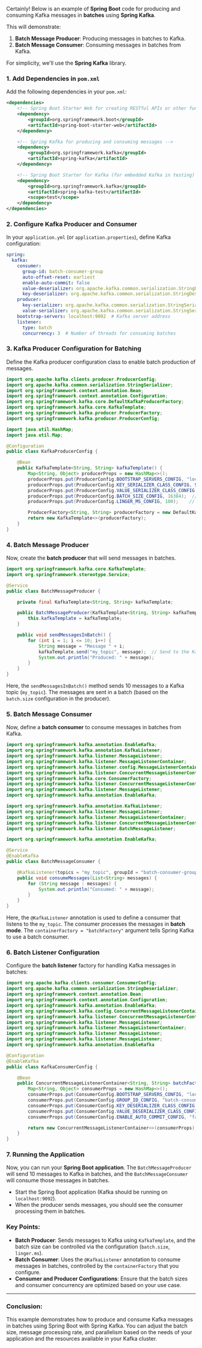Certainly! Below is an example of **Spring Boot** code for producing and consuming Kafka messages in **batches** using **Spring Kafka**.

This will demonstrate:

1. **Batch Message Producer**: Producing messages in batches to Kafka.
2. **Batch Message Consumer**: Consuming messages in batches from Kafka.

For simplicity, we'll use the **Spring Kafka** library.

### 1. **Add Dependencies in `pom.xml`**

Add the following dependencies in your `pom.xml`:

```xml
<dependencies>
    <!-- Spring Boot Starter Web for creating RESTful APIs or other functionality -->
    <dependency>
        <groupId>org.springframework.boot</groupId>
        <artifactId>spring-boot-starter-web</artifactId>
    </dependency>

    <!-- Spring Kafka for producing and consuming messages -->
    <dependency>
        <groupId>org.springframework.kafka</groupId>
        <artifactId>spring-kafka</artifactId>
    </dependency>

    <!-- Spring Boot Starter for Kafka (for embedded Kafka in testing) -->
    <dependency>
        <groupId>org.springframework.kafka</groupId>
        <artifactId>spring-kafka-test</artifactId>
        <scope>test</scope>
    </dependency>
</dependencies>
```

### 2. **Configure Kafka Producer and Consumer**

In your `application.yml` (or `application.properties`), define Kafka configuration:

```yaml
spring:
  kafka:
    consumer:
      group-id: batch-consumer-group
      auto-offset-reset: earliest
      enable-auto-commit: false
      value-deserializer: org.apache.kafka.common.serialization.StringDeserializer
      key-deserializer: org.apache.kafka.common.serialization.StringDeserializer
    producer:
      key-serializer: org.apache.kafka.common.serialization.StringSerializer
      value-serializer: org.apache.kafka.common.serialization.StringSerializer
    bootstrap-servers: localhost:9092  # Kafka server address
    listener:
      type: batch
      concurrency: 3  # Number of threads for consuming batches
```

### 3. **Kafka Producer Configuration for Batching**

Define the Kafka producer configuration class to enable batch production of messages.

```java
import org.apache.kafka.clients.producer.ProducerConfig;
import org.apache.kafka.common.serialization.StringSerializer;
import org.springframework.context.annotation.Bean;
import org.springframework.context.annotation.Configuration;
import org.springframework.kafka.core.DefaultKafkaProducerFactory;
import org.springframework.kafka.core.KafkaTemplate;
import org.springframework.kafka.producer.ProducerFactory;
import org.springframework.kafka.producer.ProducerConfig;

import java.util.HashMap;
import java.util.Map;

@Configuration
public class KafkaProducerConfig {

    @Bean
    public KafkaTemplate<String, String> kafkaTemplate() {
        Map<String, Object> producerProps = new HashMap<>();
        producerProps.put(ProducerConfig.BOOTSTRAP_SERVERS_CONFIG, "localhost:9092");
        producerProps.put(ProducerConfig.KEY_SERIALIZER_CLASS_CONFIG, StringSerializer.class);
        producerProps.put(ProducerConfig.VALUE_SERIALIZER_CLASS_CONFIG, StringSerializer.class);
        producerProps.put(ProducerConfig.BATCH_SIZE_CONFIG, 16384);  // Size of the batch (16 KB)
        producerProps.put(ProducerConfig.LINGER_MS_CONFIG, 100);    // Delay before sending the batch (ms)

        ProducerFactory<String, String> producerFactory = new DefaultKafkaProducerFactory<>(producerProps);
        return new KafkaTemplate<>(producerFactory);
    }
}
```

### 4. **Batch Message Producer**

Now, create the **batch producer** that will send messages in batches.

```java
import org.springframework.kafka.core.KafkaTemplate;
import org.springframework.stereotype.Service;

@Service
public class BatchMessageProducer {

    private final KafkaTemplate<String, String> kafkaTemplate;

    public BatchMessageProducer(KafkaTemplate<String, String> kafkaTemplate) {
        this.kafkaTemplate = kafkaTemplate;
    }

    public void sendMessagesInBatch() {
        for (int i = 1; i <= 10; i++) {
            String message = "Message " + i;
            kafkaTemplate.send("my_topic", message);  // Send to the Kafka topic
            System.out.println("Produced: " + message);
        }
    }
}
```

Here, the `sendMessagesInBatch()` method sends 10 messages to a Kafka topic (`my_topic`). The messages are sent in a batch (based on the `batch.size` configuration in the producer).

### 5. **Batch Message Consumer**

Now, define a **batch consumer** to consume messages in batches from Kafka.

```java
import org.springframework.kafka.annotation.EnableKafka;
import org.springframework.kafka.annotation.KafkaListener;
import org.springframework.kafka.listener.MessageListener;
import org.springframework.kafka.listener.MessageListenerContainer;
import org.springframework.kafka.listener.config.MessageListenerContainer;
import org.springframework.kafka.listener.ConcurrentMessageListenerContainer;
import org.springframework.kafka.core.ConsumerFactory;
import org.springframework.kafka.listener.ConcurrentMessageListenerContainer;
import org.springframework.kafka.listener.MessageListener;
import org.springframework.kafka.annotation.EnableKafka;

import org.springframework.kafka.annotation.KafkaListener;
import org.springframework.kafka.listener.MessageListener;
import org.springframework.kafka.listener.MessageListenerContainer;
import org.springframework.kafka.listener.ConcurrentMessageListenerContainer;
import org.springframework.kafka.listener.BatchMessageListener;

import org.springframework.kafka.annotation.EnableKafka;

@Service
@EnableKafka
public class BatchMessageConsumer {

    @KafkaListener(topics = "my_topic", groupId = "batch-consumer-group", containerFactory = "batchFactory")
    public void consumeMessages(List<String> messages) {
        for (String message : messages) {
            System.out.println("Consumed: " + message);
        }
    }
}
```

Here, the `@KafkaListener` annotation is used to define a consumer that listens to the `my_topic`. The consumer processes the messages in **batch mode**. The `containerFactory = "batchFactory"` argument tells Spring Kafka to use a batch consumer.

### 6. **Batch Listener Configuration**

Configure the **batch listener** factory for handling Kafka messages in batches:

```java
import org.apache.kafka.clients.consumer.ConsumerConfig;
import org.apache.kafka.common.serialization.StringDeserializer;
import org.springframework.context.annotation.Bean;
import org.springframework.context.annotation.Configuration;
import org.springframework.kafka.annotation.EnableKafka;
import org.springframework.kafka.config.ConcurrentMessageListenerContainer;
import org.springframework.kafka.listener.ConcurrentMessageListenerContainer;
import org.springframework.kafka.listener.MessageListener;
import org.springframework.kafka.listener.MessageListenerContainer;
import org.springframework.kafka.listener.MessageListener;
import org.springframework.kafka.listener.MessageListener;
import org.springframework.kafka.annotation.EnableKafka

@Configuration
@EnableKafka
public class KafkaConsumerConfig {

    @Bean
    public ConcurrentMessageListenerContainer<String, String> batchFactory() {
        Map<String, Object> consumerProps = new HashMap<>();
        consumerProps.put(ConsumerConfig.BOOTSTRAP_SERVERS_CONFIG, "localhost:9092");
        consumerProps.put(ConsumerConfig.GROUP_ID_CONFIG, "batch-consumer-group");
        consumerProps.put(ConsumerConfig.KEY_DESERIALIZER_CLASS_CONFIG, StringDeserializer.class);
        consumerProps.put(ConsumerConfig.VALUE_DESERIALIZER_CLASS_CONFIG, StringDeserializer.class);
        consumerProps.put(ConsumerConfig.ENABLE_AUTO_COMMIT_CONFIG, "false");

        return new ConcurrentMessageListenerContainer<>(consumerProps);
    }
}
```

### 7. **Running the Application**

Now, you can run your **Spring Boot application**. The `BatchMessageProducer` will send 10 messages to Kafka in batches, and the `BatchMessageConsumer` will consume those messages in batches.

* Start the Spring Boot application (Kafka should be running on `localhost:9092`).
* When the producer sends messages, you should see the consumer processing them in batches.

### Key Points:

* **Batch Producer**: Sends messages to Kafka using `KafkaTemplate`, and the batch size can be controlled via the configuration (`batch.size`, `linger.ms`).
* **Batch Consumer**: Uses the `@KafkaListener` annotation to consume messages in batches, controlled by the `containerFactory` that you configure.
* **Consumer and Producer Configurations**: Ensure that the batch sizes and consumer concurrency are optimized based on your use case.

---

### Conclusion:

This example demonstrates how to produce and consume Kafka messages in batches using Spring Boot with Spring Kafka. You can adjust the batch size, message processing rate, and parallelism based on the needs of your application and the resources available in your Kafka cluster.
